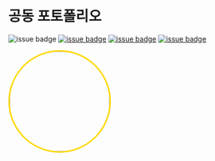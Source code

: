 


# 공동 포토폴리오
![issue badge](https://img.shields.io/github/license/devstar1224/Collaboration_Portfolio)
[![issue badge](https://img.shields.io/badge/Github-Jieun--Jang-black?logo=github)](https://github.com/comghana)
[![issue badge](https://img.shields.io/badge/Github-Sungyong--Hong-black?logo=github)](https://github.com/SungyongHong)
[![issue badge](https://img.shields.io/badge/Github-Sangik--Lee-black?logo=github)](https://github.com/devstar1224)<br>

<img src="https://avatars1.githubusercontent.com/u/46733911?s=460&v=4" style="border:3px solid gold; border-radius:50%" height="200" width="200">

